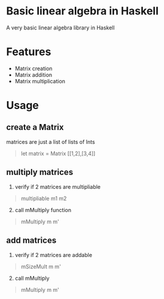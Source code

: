 # Basic linear algebra in Haskell
A very basic linear algebra library in Haskell 

# Features
- Matrix creation
- Matrix addition
- Matrix multiplication
# Usage
## create a Matrix
matrices are just a list of lists of Ints
> let matrix = Matrix [[1,2],[3,4]]
## multiply matrices 
1. verify if 2 matrices are multipliable 
> multipliable m1 m2
2. call mMultiply function
> mMultiply m m'
## add matrices 
1. verify if 2 matrices are addable
> mSizeMult m m'
2. call mMultiply
> mMultiply m m'

